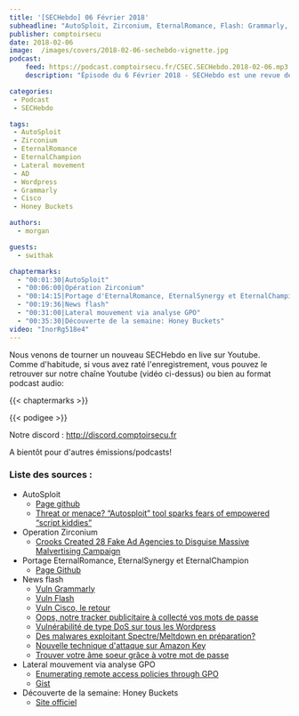 ```yaml
---
title: '[SECHebdo] 06 Février 2018'
subheadline: "AutoSploit, Zirconium, EternalRomance, Flash: Grammarly, Cisco, Wordpress, Honey Buckets, etc."
publisher: comptoirsecu
date: 2018-02-06
image:  /images/covers/2018-02-06-sechebdo-vignette.jpg
podcast:
    feed: https://podcast.comptoirsecu.fr/CSEC.SECHebdo.2018-02-06.mp3
    description: "Épisode du 6 Février 2018 - SECHebdo est une revue de l'actualité cybersécurité réalisé en live sur Youtube, généralement le mardi soir."

categories:
 - Podcast
 - SECHebdo

tags:
 - AutoSploit
 - Zirconium
 - EternalRomance
 - EternalChampion
 - Lateral movement
 - AD
 - Wordpress
 - Grammarly
 - Cisco
 - Honey Buckets

authors:
  - morgan

guests:
  - swithak

chaptermarks:
  - "00:01:30|AutoSploit"
  - "00:06:00|Opération Zirconium"
  - "00:14:15|Portage d'EternalRomance, EternalSynergy et EternalChampion"
  - "00:19:36|News flash"
  - "00:31:00|Lateral mouvement via analyse GPO"
  - "00:35:30|Découverte de la semaine: Honey Buckets"
video: "InorRg518e4"
---
```


Nous venons de tourner un nouveau SECHebdo en live sur Youtube. Comme d'habitude, si vous avez raté l'enregistrement, vous pouvez le retrouver sur notre chaîne Youtube (vidéo ci-dessus) ou bien au format podcast audio:

{{< chaptermarks >}}

{{< podigee >}}

Notre discord : <http://discord.comptoirsecu.fr>

A bientôt pour d'autres émissions/podcasts!

### Liste des sources :

* AutoSploit
    * [Page github](https://github.com/NullArray/AutoSploit)
    * [Threat or menace? “Autosploit” tool sparks fears of empowered “script kiddies”](https://arstechnica.com/information-technology/2018/02/threat-or-menace-autosploit-tool-sparks-fears-of-empowered-script-kiddies/)
* Operation Zirconium
    * [Crooks Created 28 Fake Ad Agencies to Disguise Massive Malvertising Campaign](https://www.bleepingcomputer.com/news/security/crooks-created-28-fake-ad-agencies-to-disguise-massive-malvertising-campaign/)
* Portage EternalRomance, EternalSynergy et EternalChampion
    * [Page Github](https://github.com/rapid7/metasploit-framework/pull/9473)
* News flash
    * [Vuln Grammarly](https://nakedsecurity.sophos.com/2018/02/06/grammarly-user-patch-now-to-stop-crooks/)
    * [Vuln Flash](https://nakedsecurity.sophos.com/2018/02/02/adobe-warns-of-flash-zero-day-patch-to-come-next-week/)
    * [Vuln Cisco, le retour](http://www.zdnet.com/article/cisco-waited-80-days-before-revealing-it-had-been-patching-its-critical-vpn-flaw/)
    * [Oops, notre tracker publicitaire à collecté vos mots de passe](https://www.bleepingcomputer.com/news/security/analytics-firm-admits-it-collected-password-data-by-accident/)
    * [Vulnérabilité de type DoS sur tous les Wordpress](https://thehackernews.com/2018/02/wordpress-dos-exploit.html)
    * [Des malwares exploitant Spectre/Meltdown en préparation?](http://www.securityweek.com/malware-exploiting-spectre-meltdown-flaws-emerges)
    * [Nouvelle technique d'attaque sur Amazon Key](https://www.theregister.co.uk/2018/02/05/amazon_key_hack/)
    * [Trouver votre âme soeur grâce à votre mot de passe](https://wordsofheart.com/)
* Lateral mouvement via analyse GPO
  * [Enumerating remote access policies through GPO](https://labs.mwrinfosecurity.com/blog/enumerating-remote-access-policies-through-gpo/)
  * [Gist](https://github.com/mwrlabs/gists/blob/master/PowerView-with-RemoteAccessPolicyEnumeration.ps1)
* Découverte de la semaine: Honey Buckets
  * [Site officiel](https://breachinsider.com/honey-buckets/)
